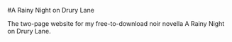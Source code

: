 #A Rainy Night on Drury Lane

The two-page website for my free-to-download noir novella A Rainy Night on Drury Lane.
